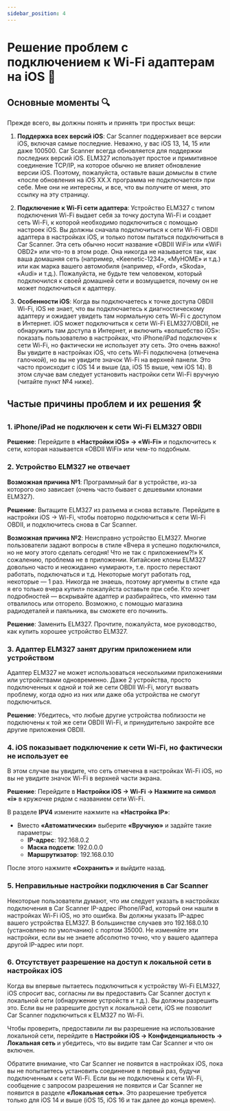```yaml
---
sidebar_position: 4
---
```


# Решение проблем с подключением к Wi-Fi адаптерам на iOS 📱

## Основные моменты 🔍

Прежде всего, вы должны понять и принять три простых вещи:

1. **Поддержка всех версий iOS**: Car Scanner поддерживает все версии iOS, включая самые последние. Неважно, у вас iOS 13, 14, 15 или даже 100500. Car Scanner всегда обновляется для поддержки последних версий iOS. ELM327 использует простое и примитивное соединение TCP/IP, на которое обычно не влияет обновление версии iOS. Поэтому, пожалуйста, оставьте ваши домыслы в стиле «после обновления на iOS ХХ.Х программа не подключается» при себе. Мне они не интересны, и все, что вы получите от меня, это ссылку на эту страницу.

2. **Подключение к Wi-Fi сети адаптера**: Устройство ELM327 с типом подключения Wi-Fi выдает себя за точку доступа Wi-Fi и создает сеть Wi-Fi, к которой необходимо подключиться с помощью настроек iOS. Вы должны сначала подключиться к сети Wi-Fi OBDII адаптера в настройках iOS, и только потом пытаться подключиться в Car Scanner. Эта сеть обычно носит название «OBDII WiFi» или «WiFi OBD2» или что-то в этом роде. Она никогда не называется так, как ваша домашняя сеть (например, «Keenetic-1234», «MyHOME» и т.д.) или как марка вашего автомобиля (например, «Ford», «Skoda», «Audi» и т.д.). Пожалуйста, не будьте тем человеком, который подключился к своей домашней сети и возмущается, почему он не может подключиться к адаптеру.

3. **Особенности iOS**: Когда вы подключаетесь к точке доступа OBDII Wi-Fi, iOS не знает, что вы подключаетесь к диагностическому адаптеру и ожидает увидеть там нормальную сеть Wi-Fi с доступом в Интернет. iOS может подключиться к сети Wi-Fi ELM327/OBDII, не обнаружить там доступа в Интернет, и включить «волшебство iOS»: показать пользователю в настройках, что iPhone/iPad подключен к сети Wi-Fi, но фактически не использует эту сеть. Это очень важно! Вы увидите в настройках iOS, что сеть Wi-Fi подключена (отмечена галочкой), но вы не увидите значок Wi-Fi на верхней панели. Это часто происходит с iOS 14 и выше (да, iOS 15 выше, чем iOS 14). В этом случае вам следует установить настройки сети Wi-Fi вручную (читайте пункт №4 ниже).

## Частые причины проблем и их решения 🛠️

### 1. iPhone/iPad не подключен к сети Wi-Fi ELM327 OBDII

**Решение**: Перейдите в **«Настройки iOS» -> «Wi-Fi»** и подключитесь к сети, которая называется «OBDII WiFi» или чем-то подобным.

### 2. Устройство ELM327 не отвечает

**Возможная причина №1**: Программный баг в устройстве, из-за которого оно зависает (очень часто бывает с дешевыми клонами ELM327).

**Решение**: Вытащите ELM327 из разъема и снова вставьте. Перейдите в настройки iOS -> Wi-Fi, чтобы повторно подключиться к сети Wi-Fi OBDII, и подключитесь снова в Car Scanner.

**Возможная причина №2**: Неисправно устройство ELM327. Многие пользователи задают вопросы в стиле «Вчера я успешно подключился, но не могу этого сделать сегодня! Что не так с приложением?!» К сожалению, проблема не в приложении. Китайские клоны ELM327 довольно часто и неожиданно «умирают», т.е. просто перестают работать, подключаться и т.д. Некоторые могут работать год, некоторые — 1 раз. Никогда не знаешь, поэтому аргументы в стиле «да я его только вчера купил» пожалуйста оставьте при себе. Кто хочет подробностей — вскрывайте адаптер и разбирайтесь, что именно там отвалилось или отгорело. Возможно, с помощью магазина радиодеталей и паяльника, вы сможете его починить.

**Решение**: Заменить ELM327. Прочтите, пожалуйста, мое руководство, как купить хорошее устройство ELM327.

### 3. Адаптер ELM327 занят другим приложением или устройством

Адаптер ELM327 не может использоваться несколькими приложениями или устройствами одновременно. Даже 2 устройства, просто подключенных к одной и той же сети OBDII Wi-Fi, могут вызвать проблему, когда одно из них или даже оба устройства не смогут подключиться.

**Решение**: Убедитесь, что любые другие устройства поблизости не подключены к той же сети OBDII Wi-Fi, и принудительно закройте все другие приложения OBDII.

### 4. iOS показывает подключение к сети Wi-Fi, но фактически не использует ее

В этом случае вы увидите, что сеть отмечена в настройках Wi-Fi iOS, но вы не увидите значок Wi-Fi в верхней части экрана.

**Решение**: Перейдите в **Настройки iOS -> Wi-Fi -> Нажмите на символ «i»** в кружочке рядом с названием сети Wi-Fi.

В разделе **IPV4** измените нажмите на **«Настройка IP»**:

- Вместо **«Автоматически»** выберите **«Вручную»** и задайте такие параметры:
  - **IP-адрес**: 192.168.0.2
  - **Маска подсети**: 192.0.0.0
  - **Маршрутизатор**: 192.168.0.10

После этого нажмите **«Сохранить»** и выйдите назад.

### 5. Неправильные настройки подключения в Car Scanner

Некоторые пользователи думают, что им следует указать в настройках подключения в Car Scanner IP-адрес iPhone/iPad, который они нашли в настройках Wi-Fi iOS, но это ошибка. Вы должны указать IP-адрес вашего устройства ELM327. В большинстве случаев это 192.168.0.10 (установлено по умолчанию) с портом 35000. Не изменяйте эти настройки, если вы не знаете абсолютно точно, что у вашего адаптера другой IP-адрес или порт.

### 6. Отсутствует разрешение на доступ к локальной сети в настройках iOS

Когда вы впервые пытаетесь подключиться к устройству Wi-Fi ELM327, iOS спросит вас, согласны ли вы предоставить Car Scanner доступ к локальной сети (обнаружение устройств и т.д.). Вы должны разрешить это. Если вы не разрешите доступ к локальной сети, iOS не позволит Car Scanner подключиться к ELM327 по Wi-Fi.

Чтобы проверить, предоставили ли вы разрешение на использование локальной сети, перейдите в **Настройки iOS -> Конфиденциальность -> Локальная сеть** и убедитесь, что вы видите там Car Scanner и что он включен.

Обратите внимание, что Car Scanner не появится в настройках iOS, пока вы не попытаетесь установить соединение в первый раз, будучи подключенным к сети Wi-Fi. Если вы не подключены к сети Wi-Fi, сообщение с запросом разрешения не появится и Car Scanner не появится в разделе **«Локальная сеть»**. Это разрешение требуется только для iOS 14 и выше (iOS 15, iOS 16 и так далее до конца времен).
